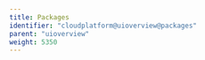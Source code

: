 ```yaml
---
title: Packages
identifier: "cloudplatform@uioverview@packages"
parent: "uioverview"
weight: 5350
---
```

